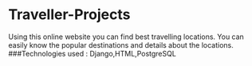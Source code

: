 # Traveller-Projects
Using this online website you can find best travelling locations.
You can easily know the popular destinations and details about the locations.
###Technologies used : Django,HTML,PostgreSQL
